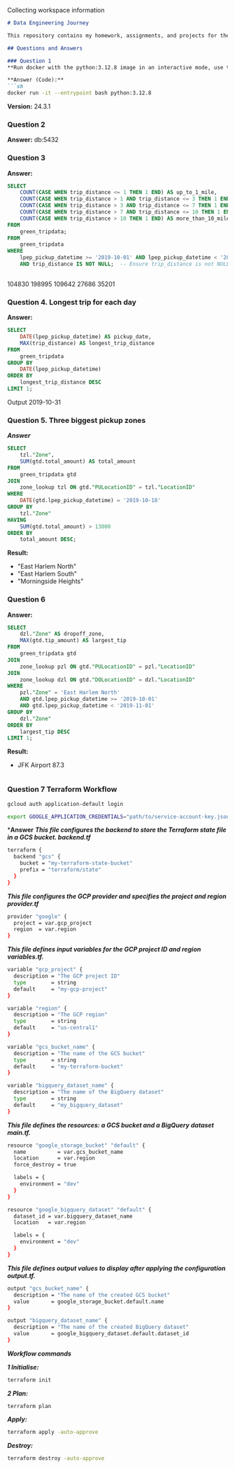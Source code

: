 Collecting workspace information

```markdown
# Data Engineering Journey

This repository contains my homework, assignments, and projects for the Data Engineering Zoomcamp. It documents my learning journey in data engineering, covering topics like data ingestion, transformation, and pipeline orchestration.

## Questions and Answers

### Question 1
**Run docker with the python:3.12.8 image in an interactive mode, use the entrypoint bash.**

**Answer (Code):**
```sh
docker run -it --entrypoint bash python:3.12.8
```
**Version:** 24.3.1

### Question 2
**Answer:** db:5432

### Question 3
**Answer:**
```sql
SELECT
    COUNT(CASE WHEN trip_distance <= 1 THEN 1 END) AS up_to_1_mile,
    COUNT(CASE WHEN trip_distance > 1 AND trip_distance <= 3 THEN 1 END) AS between_1_and_3_miles,
    COUNT(CASE WHEN trip_distance > 3 AND trip_distance <= 7 THEN 1 END) AS between_3_and_7_miles,
    COUNT(CASE WHEN trip_distance > 7 AND trip_distance <= 10 THEN 1 END) AS between_7_and_10_miles,
    COUNT(CASE WHEN trip_distance > 10 THEN 1 END) AS more_than_10_miles
FROM
    green_tripdata;
FROM
    green_tripdata
WHERE
    lpep_pickup_datetime >= '2019-10-01' AND lpep_pickup_datetime < '2019-11-01'
    AND trip_distance IS NOT NULL;  -- Ensure trip_distance is not NULL
    
```
104830	198995	109642	27686	35201

### Question 4. Longest trip for each day
**Answer:**
```sql
SELECT
    DATE(lpep_pickup_datetime) AS pickup_date,
    MAX(trip_distance) AS longest_trip_distance
FROM
    green_tripdata
GROUP BY
    DATE(lpep_pickup_datetime)
ORDER BY
    longest_trip_distance DESC
LIMIT 1;
```

Output 2019-10-31

### Question 5. Three biggest pickup zones
***Answer***

```sql
SELECT
    tzl."Zone",
    SUM(gtd.total_amount) AS total_amount
FROM
    green_tripdata gtd
JOIN
    zone_lookup tzl ON gtd."PULocationID" = tzl."LocationID"
WHERE
    DATE(gtd.lpep_pickup_datetime) = '2019-10-18'
GROUP BY
    tzl."Zone"
HAVING
    SUM(gtd.total_amount) > 13000
ORDER BY
    total_amount DESC;
```

**Result:**
- "East Harlem North"
- "East Harlem South"
- "Morningside Heights"

### Question 6
**Answer:**
```sql
SELECT
    dzl."Zone" AS dropoff_zone,
    MAX(gtd.tip_amount) AS largest_tip
FROM
    green_tripdata gtd
JOIN
    zone_lookup pzl ON gtd."PULocationID" = pzl."LocationID"
JOIN
    zone_lookup dzl ON gtd."DOLocationID" = dzl."LocationID"
WHERE
    pzl."Zone" = 'East Harlem North'
    AND gtd.lpep_pickup_datetime >= '2019-10-01'
    AND gtd.lpep_pickup_datetime < '2019-11-01'
GROUP BY
    dzl."Zone"
ORDER BY
    largest_tip DESC
LIMIT 1;
```
**Result:**
- JFK Airport 87.3
```

```
### Question 7 Terraform Workflow

```sh
gcloud auth application-default login
```
```sh
export GOOGLE_APPLICATION_CREDENTIALS="path/to/service-account-key.json"
```

***Answer**
***This file configures the backend to store the Terraform state file in a GCS bucket. backend.tf***



```sh
terraform {
  backend "gcs" {
    bucket = "my-terraform-state-bucket"  
    prefix = "terraform/state"           
  }
}
```

***This file configures the GCP provider and specifies the project and region provider.tf***

```sh
provider "google" {
  project = var.gcp_project  
  region  = var.region
}
```

***This file defines input variables for the GCP project ID and region variables.tf.***

```sh
variable "gcp_project" {
  description = "The GCP project ID"
  type        = string
  default     = "my-gcp-project"  
}

variable "region" {
  description = "The GCP region"
  type        = string
  default     = "us-central1"
}

variable "gcs_bucket_name" {
  description = "The name of the GCS bucket"
  type        = string
  default     = "my-terraform-bucket"  
}

variable "bigquery_dataset_name" {
  description = "The name of the BigQuery dataset"
  type        = string
  default     = "my_bigquery_dataset"  
}
```

***This file defines the resources: a GCS bucket and a BigQuery dataset main.tf.***

```sh
resource "google_storage_bucket" "default" {
  name          = var.gcs_bucket_name
  location      = var.region
  force_destroy = true 

  labels = {
    environment = "dev"
  }
}

resource "google_bigquery_dataset" "default" {
  dataset_id = var.bigquery_dataset_name
  location   = var.region

  labels = {
    environment = "dev"
  }
}
```

***This file defines output values to display after applying the configuration output.tf.***

```sh
output "gcs_bucket_name" {
  description = "The name of the created GCS bucket"
  value       = google_storage_bucket.default.name
}

output "bigquery_dataset_name" {
  description = "The name of the created BigQuery dataset"
  value       = google_bigquery_dataset.default.dataset_id
}
```

***Workflow commands***

***1 Initialise:***
```sh
terraform init
```

***2 Plan:***
```Sh
terraform plan
```

***Apply:***
```sh
terraform apply -auto-approve
```
***Destroy:***
```sh
terraform destroy -auto-approve





